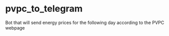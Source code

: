 # pvpc_to_telegram
Bot that will send energy prices for the following day according to the PVPC webpage
